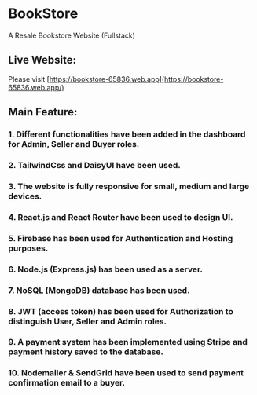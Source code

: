 # BookStore
A Resale Bookstore Website (Fullstack)

## Live Website:
Please visit [https://bookstore-65836.web.app](https://bookstore-65836.web.app/)


## Main Feature:
### 1. Different functionalities have been added in the dashboard for Admin, Seller and Buyer roles. 
### 2. TailwindCss and DaisyUI have been used.
### 3. The website is fully responsive for small, medium and large devices.
### 4. React.js and React Router have been used to design UI.
### 5. Firebase has been used for Authentication and Hosting purposes. 
### 6. Node.js (Express.js) has been used as a server.
### 7. NoSQL (MongoDB) database has been used.
### 8. JWT (access token) has been used for Authorization to distinguish User, Seller and Admin roles.
### 9. A payment system has been implemented using Stripe and payment history saved to the database.
### 10. Nodemailer & SendGrid have been used to send payment confirmation email to a buyer.

